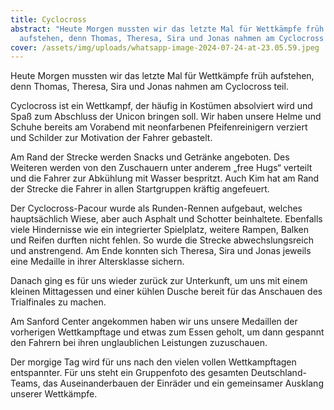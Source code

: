 ```yaml
---
title: Cyclocross
abstract: "Heute Morgen mussten wir das letzte Mal für Wettkämpfe früh
  aufstehen, denn Thomas, Theresa, Sira und Jonas nahmen am Cyclocross teil. "
cover: /assets/img/uploads/whatsapp-image-2024-07-24-at-23.05.59.jpeg
---
```

Heute Morgen mussten wir das letzte Mal für Wettkämpfe früh aufstehen, denn Thomas, Theresa, Sira und Jonas nahmen am Cyclocross teil. 

Cyclocross ist ein Wettkampf, der häufig in Kostümen absolviert wird und Spaß zum Abschluss der Unicon bringen soll. Wir haben unsere Helme und Schuhe bereits am Vorabend mit neonfarbenen Pfeifenreinigern verziert und Schilder zur Motivation der Fahrer gebastelt.

Am Rand der Strecke werden Snacks und Getränke angeboten. Des Weiteren werden von den Zuschauern unter anderem „free Hugs“ verteilt und die Fahrer zur Abkühlung mit Wasser bespritzt. Auch Kim hat am Rand der Strecke die Fahrer in allen Startgruppen kräftig angefeuert.

Der Cyclocross-Pacour wurde als Runden-Rennen aufgebaut, welches hauptsächlich Wiese, aber auch Asphalt und Schotter beinhaltete. Ebenfalls viele Hindernisse wie ein integrierter Spielplatz, weitere Rampen, Balken und Reifen durften nicht fehlen. So wurde die Strecke abwechslungsreich und anstrengend. Am Ende konnten sich Theresa, Sira und Jonas jeweils eine Medaille in ihrer Altersklasse sichern.

Danach ging es für uns wieder zurück zur Unterkunft, um uns mit einem kleinen Mittagessen und einer kühlen Dusche bereit für das Anschauen des Trialfinales zu machen.

Am Sanford Center angekommen haben wir uns unsere Medaillen der vorherigen Wettkampftage und etwas zum Essen geholt, um dann gespannt den Fahrern bei ihren unglaublichen Leistungen zuzuschauen.

Der morgige Tag wird für uns nach den vielen vollen Wettkampftagen entspannter. Für uns steht ein Gruppenfoto des gesamten Deutschland-Teams, das Auseinanderbauen der Einräder und ein gemeinsamer Ausklang unserer Wettkämpfe.

